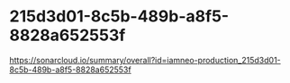# 215d3d01-8c5b-489b-a8f5-8828a652553f
https://sonarcloud.io/summary/overall?id=iamneo-production_215d3d01-8c5b-489b-a8f5-8828a652553f
